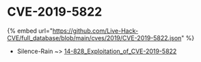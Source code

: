 # CVE-2019-5822
{% embed url="https://github.com/Live-Hack-CVE/full_database/blob/main/cves/2019/CVE-2019-5822.json" %}

* Silence-Rain ~> [14-828_Exploitation_of_CVE-2019-5822](https://www.alice-snow.ru/2019/database/cve-2019-5822/14-828_exploitation_of_cve-2019-5822-silence-rain)
